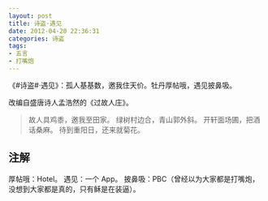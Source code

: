 ```yaml
---
layout: post
title: 诗盗·遇见
date: 2012-04-20 22:36:31
categories: 诗盗
tags:
- 五言
- 打嘴炮
---
```

《#诗盗#·遇见》：孤人基基数，邀我住天价。牡丹厚帖哦，遇见披鼻吸。

改编自盛唐诗人孟浩然的《过故人庄》。

> 故人具鸡黍，邀我至田家。
> 绿树村边合，青山郭外斜。
> 开轩面场圃，把酒话桑麻。
> 待到重阳日，还来就菊花。

## 注解
厚帖哦：Hotel。
遇见：一个 App。
披鼻吸：PBC（曾经以为大家都是打嘴炮，没想到大家都是真的，只有稣是在装逼）。
